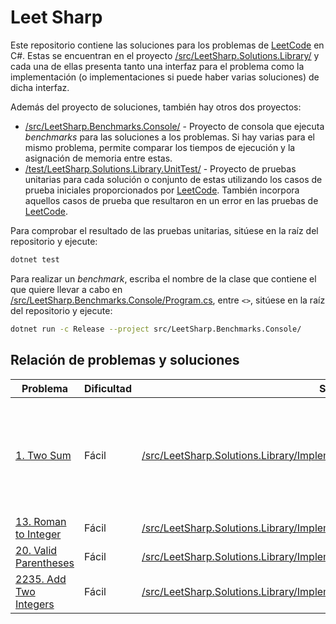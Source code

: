 # Leet Sharp

Este repositorio contiene las soluciones para los problemas de [LeetCode](https://leetcode.com/) en C#. Estas se encuentran en el proyecto [/src/LeetSharp.Solutions.Library/](/src/LeetSharp.Solutions.Library/) y cada una de ellas presenta tanto una interfaz para el problema como la implementación (o implementaciones si puede haber varias soluciones) de dicha interfaz.

Además del proyecto de soluciones, también hay otros dos proyectos:

- [/src/LeetSharp.Benchmarks.Console/](/src/LeetSharp.Benchmarks.Console/) - Proyecto de consola que ejecuta _benchmarks_ para las soluciones a los problemas. Si hay varias para el mismo problema, permite comparar los tiempos de ejecución y la asignación de memoria entre estas.
- [/test/LeetSharp.Solutions.Library.UnitTest/](/test/LeetSharp.Solutions.Library.UnitTest/) - Proyecto de pruebas unitarias para cada solución o conjunto de estas utilizando los casos de prueba iniciales proporcionados por [LeetCode](https://leetcode.com/). También incorpora aquellos casos de prueba que resultaron en un error en las pruebas de [LeetCode](https://leetcode.com/).

Para comprobar el resultado de las pruebas unitarias, sitúese en la raíz del repositorio y ejecute:

```zsh
dotnet test
```

Para realizar un _benchmark_, escriba el nombre de la clase que contiene el que quiere llevar a cabo en [/src/LeetSharp.Benchmarks.Console/Program.cs](/src/LeetSharp.Benchmarks.Console/Program.cs), entre `<>`, sitúese en la raíz del repositorio y ejecute:

```zsh
dotnet run -c Release --project src/LeetSharp.Benchmarks.Console/
```

## Relación de problemas y soluciones

| Problema                                                                  | Dificultad | Solución                                                                                                                                                           | Complejidad                                                                                                                                                   |
| ------------------------------------------------------------------------- | ---------- | ------------------------------------------------------------------------------------------------------------------------------------------------------------------ | ------------------------------------------------------------------------------------------------------------------------------------------------------------- |
| [1. Two Sum](https://leetcode.com/problems/two-sum/)                      | Fácil      | [/src/LeetSharp.Solutions.Library/Implementations/Problem0001TwoSum/](/src/LeetSharp.Solutions.Library/Implementations/Problem0001TwoSum/)                         | **BruteForce** - Tiempo: O(nˆ2) - Espacio: O(1) - **TwoPassDictionary** - Tiempo: O(n) - Espacio: O(n) - **OnePassDictionary** - Tiempo: O(n) - Espacio: O(n) |
| [13. Roman to Integer](https://leetcode.com/problems/roman-to-integer/)   | Fácil      | [/src/LeetSharp.Solutions.Library/Implementations/Problem0013RomanToInteger.cs](/src/LeetSharp.Solutions.Library/Implementations/Problem0013RomanToInteger.cs)     | Tiempo: O(n) - Espacio: O(n)                                                                                                                                  |
| [20. Valid Parentheses](https://leetcode.com/problems/valid-parentheses/) | Fácil      | [/src/LeetSharp.Solutions.Library/Implementations/Problem0020ValidParentheses.cs](/src/LeetSharp.Solutions.Library/Implementations/Problem0020ValidParentheses.cs) | Tiempo: O(n) - Espacio: O(n)                                                                                                                                  |
| [2235. Add Two Integers](https://leetcode.com/problems/add-two-integers/) | Fácil      | [/src/LeetSharp.Solutions.Library/Implementations/Problem2235AddTwoIntegers.cs](/src/LeetSharp.Solutions.Library/Implementations/Problem2235AddTwoIntegers.cs)     | Tiempo: O(1) - Espacio: O(1)                                                                                                                                  |
